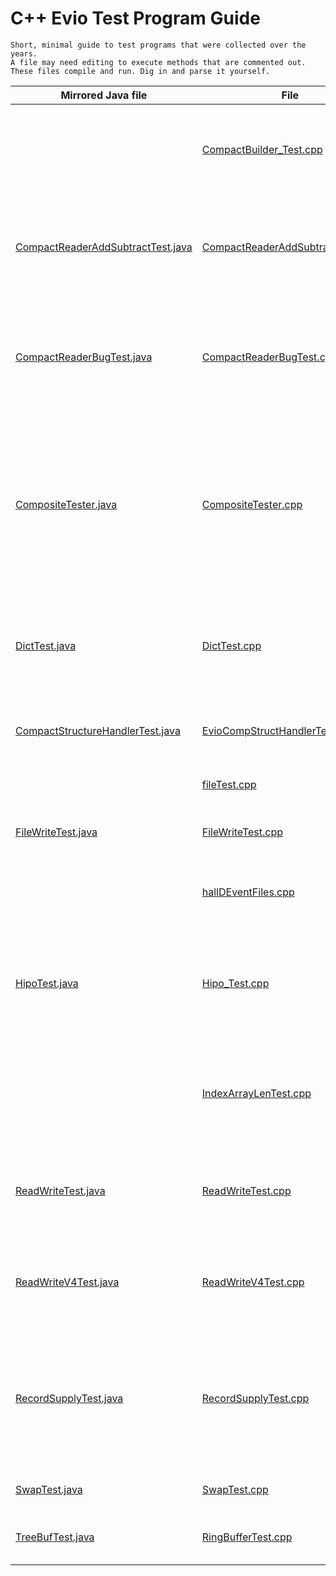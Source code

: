 
# **C++ Evio Test Program Guide**

    Short, minimal guide to test programs that were collected over the years.
    A file may need editing to execute methods that are commented out.
    These files compile and run. Dig in and parse it yourself.

| Mirrored Java file                                                                                         | File                                                                 | Function                                                                                                                                                                                                                                                                                             |
|------------------------------------------------------------------------------------------------------------|----------------------------------------------------------------------|------------------------------------------------------------------------------------------------------------------------------------------------------------------------------------------------------------------------------------------------------------------------------------------------------|
|                                                                                                            | [CompactBuilder_Test.cpp](CompactBuilder_Test.cpp)                   | Compare writing evio data using the CompactEventBuilder, EventBuilder, and EvioEvent tree classes. Searches evio buffer. Method to test inserting EvioNode into buffer.                                                                                                                              |
| [CompactReaderAddSubtractTest.java](../../java/org/jlab/coda/jevio/test/CompactReaderAddSubtractTest.java) | [CompactReaderAddSubtractTest.cpp](CompactReaderAddSubtractTest.cpp) | Create and write events to buffer. Have EvioCompactReader scan buf, get EvioNodes, check them for status and print them out. Use reader.addStructure and removeStructure to change buf and then printout.                                                                                            |
| [CompactReaderBugTest.java](../../java/org/jlab/coda/jevio/test/CompactReaderBugTest.java)                 | [CompactReaderBugTest.cpp](CompactReaderBugTest.cpp)                 | Write buffer with hand-set evio 6 int data with unusual format (extra long header, user header without dictionary or first event), turn into byte data, read with EvioCompactReader, get and print data. Explore ByteBuffer capabilities.                                                            |
| [CompositeTester.java](../../java/org/jlab/coda/jevio/test/CompositeTester.java)                           | [CompositeTester.cpp](CompositeTester.cpp)                           | Create buf with CompositeData by hand, check double swapped with original. Using strings with CompositeData, using CompositeData objects with padding (don't end up on 4 byte boundary), using CompositeData.Data class to create EvioEvent, write to file, read back. Print out XML form of each event in file (java). Method to print CompositeData object.                                    |
| [DictTest.java](../../java/org/jlab/coda/jevio/test/DictTest.java)                                         | [DictTest.cpp](DictTest.cpp)                                         | Many tests of dictionary use. Define different dictionaries. Methods to play with EvioXMLDictionary and EvioDictionaryEntry methods. Methods use dictionary with EvioEvent, EvioBank, and EvioSegment.                                                                                               |
| [CompactStructureHandlerTest.java](../../java/org/jlab/coda/jevio/test/CompactStructureHandlerTest.java)   | [EvioCompStructHandlerTest.cpp](EvioCompStructHandlerTest.cpp)       | Create evio event buffer, put into EvioCompactStructureHandler, remove node, and examine resulting buffer.                                                                                                                                                                                           |
|                                                                                                            | [fileTest.cpp](fileTest.cpp)                                         | Very short test to see if #include \<filesystem\> is available on this system.                                                                                                                                                                                                                       |
| [FileWriteTest.java](../../java/org/jlab/coda/jevio/test/FileWriteTest.java)                               | [FileWriteTest.cpp](FileWriteTest.cpp)                               | Compare writing same events as ByteBuffers to file with EventWriterV4 (evio 4) and EventWriter (evio 6).                                                                                                                                                                                             |
|                                                                                                            | [hallDEventFiles.cpp](hallDEventFiles.cpp)                           | So Esnet can test data compressibility, take a hall D data file and write out each event into a separate file (no record structure).                                                                                                                                                                 |
| [HipoTest.java](../../java/org/jlab/coda/jevio/test/HipoTest.java)                                         | [Hipo_Test.cpp](Hipo_Test.cpp)                                       | Create events with CompactEventBuilder, write into hipo file with Writer or WriterMT and read back with Reader, printout. Also create events with createTreeEvent, write with EventWriter, read with EvioReader, printout. Also run similar tests on buffers.                                        |
|                                                                                                            | [IndexArrayLenTest.cpp](IndexArrayLenTest.cpp)                       | Write evio 6 data (zero-length index array) with fwrite, read back with Reader and print. Used to test the reading of uncompressed evio buffer and file to see if changes made to handle a zero-length index array actually worked.                                                                  |                                                                                      |
| [ReadWriteTest.java](../../java/org/jlab/coda/jevio/test/ReadWriteTest.java)                               | [ReadWriteTest.cpp](ReadWriteTest.cpp)                               | Write 1 event with Writer class and a user-header specified in constructor into buffer.  Read back with Reader, EvioCompactReader and EvioReader and compare to original buffer.                                                                                                                     |
| [ReadWriteV4Test.java](../../java/org/jlab/coda/jevio/test/ReadWriteV4Test.java)                           | [ReadWriteV4Test.cpp](ReadWriteV4Test.cpp)                           | Writes evio v4 file with EventWriterV4 with set endian, first event and dictionary, reads back. Routine to write evio v4 buffer. Reads back with EvioCompactReader and EvioReader.                                                                                                                   |
| [RecordSupplyTest.java](../../java/org/jlab/coda/jevio/test/RecordSupplyTest.java)                         | [RecordSupplyTest.cpp](RecordSupplyTest.cpp)                         | Test of RecordSupply class (based on Disruptor-cpp) with one thread getting & writing into record, multiple threads compressing records, and a thread to get and write out final record. RecordSupply is **NOT** meant to be used directly, but is used in WriterMT to do multithreaded compression. |
| [SwapTest.java](../../java/org/jlab/coda/jevio/test/SwapTest.java)                                         | [SwapTest.cpp](SwapTest.cpp)                                         | Create evio event with all kinds of data, double swap it and compare data with original.   |
| [TreeBufTest.java](../../java/org/jlab/coda/jevio/test/TreeBufTest.java)                                   | [RingBufferTest.cpp](RingBufferTest.cpp)                             | Used for testing C++ based ring buffer code in prep for creating RecordSupply class. **NOT** useful for anyone.                                                                                                                                                                                      |                                                                                                         | [Tree_Buf_Composite_Builder_Test.cpp](Tree_Buf_Composite_Builder_Test.cpp) | Has Java counterpart in TreeBufTest.java. Test EventBuilder, CompactEventBuilder, CompositeData, ByteBuffer (with memory mapping), BaseStructure's tree methods, and finding structures thru filters and listeners.                                                                                  |



                                                                                                 